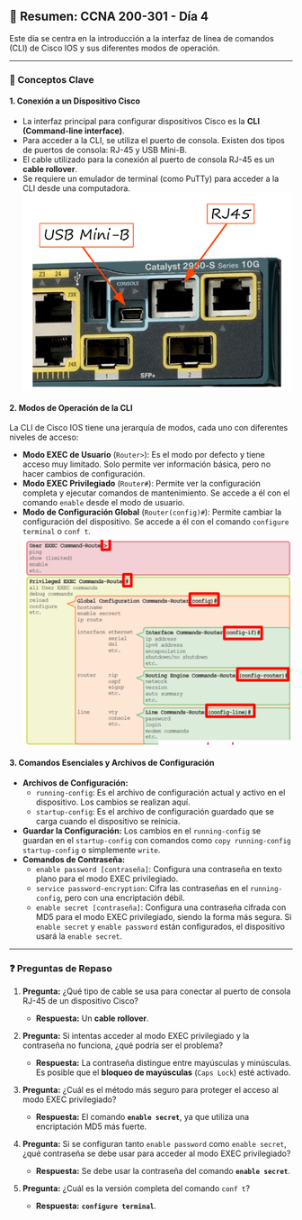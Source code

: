 ## 📝 Resumen: CCNA 200-301 - Día 4

Este día se centra en la introducción a la interfaz de línea de comandos (CLI) de Cisco IOS y sus diferentes modos de operación.

---

### 🔌 Conceptos Clave

#### **1. Conexión a un Dispositivo Cisco**
- La interfaz principal para configurar dispositivos Cisco es la **CLI (Command-line interface)**.
- Para acceder a la CLI, se utiliza el puerto de consola. Existen dos tipos de puertos de consola: RJ-45 y USB Mini-B.
- El cable utilizado para la conexión al puerto de consola RJ-45 es un **cable rollover**.
- Se requiere un emulador de terminal (como PuTTy) para acceder a la CLI desde una computadora.
![Puertos de consola RJ-45 y USB en un dispositivo Cisco](images/dia4/puertos-consola.png)

#### **2. Modos de Operación de la CLI**
La CLI de Cisco IOS tiene una jerarquía de modos, cada uno con diferentes niveles de acceso:
- **Modo EXEC de Usuario** (`Router>`): Es el modo por defecto y tiene acceso muy limitado. Solo permite ver información básica, pero no hacer cambios de configuración.
- **Modo EXEC Privilegiado** (`Router#`): Permite ver la configuración completa y ejecutar comandos de mantenimiento. Se accede a él con el comando `enable` desde el modo de usuario.
- **Modo de Configuración Global** (`Router(config)#`): Permite cambiar la configuración del dispositivo. Se accede a él con el comando `configure terminal` o `conf t`.
![Jerarquía de modos de la CLI de Cisco IOS](images/dia4/modos-cli.png)

#### **3. Comandos Esenciales y Archivos de Configuración**
- **Archivos de Configuración:**
    - `running-config`: Es el archivo de configuración actual y activo en el dispositivo. Los cambios se realizan aquí.
    - `startup-config`: Es el archivo de configuración guardado que se carga cuando el dispositivo se reinicia.
- **Guardar la Configuración:** Los cambios en el `running-config` se guardan en el `startup-config` con comandos como `copy running-config startup-config` o simplemente `write`.
- **Comandos de Contraseña:**
    - `enable password [contraseña]`: Configura una contraseña en texto plano para el modo EXEC privilegiado.
    - `service password-encryption`: Cifra las contraseñas en el `running-config`, pero con una encriptación débil.
    - `enable secret [contraseña]`: Configura una contraseña cifrada con MD5 para el modo EXEC privilegiado, siendo la forma más segura. Si `enable secret` y `enable password` están configurados, el dispositivo usará la `enable secret`.

---

### ❓ Preguntas de Repaso

1.  **Pregunta:** ¿Qué tipo de cable se usa para conectar al puerto de consola RJ-45 de un dispositivo Cisco?
    * **Respuesta:** Un **cable rollover**.

2.  **Pregunta:** Si intentas acceder al modo EXEC privilegiado y la contraseña no funciona, ¿qué podría ser el problema?
    * **Respuesta:** La contraseña distingue entre mayúsculas y minúsculas. Es posible que el **bloqueo de mayúsculas** (`Caps Lock`) esté activado.

3.  **Pregunta:** ¿Cuál es el método más seguro para proteger el acceso al modo EXEC privilegiado?
    * **Respuesta:** El comando **`enable secret`**, ya que utiliza una encriptación MD5 más fuerte.

4.  **Pregunta:** Si se configuran tanto `enable password` como `enable secret`, ¿qué contraseña se debe usar para acceder al modo EXEC privilegiado?
    * **Respuesta:** Se debe usar la contraseña del comando **`enable secret`**.

5.  **Pregunta:** ¿Cuál es la versión completa del comando `conf t`?
    * **Respuesta:** **`configure terminal`**.